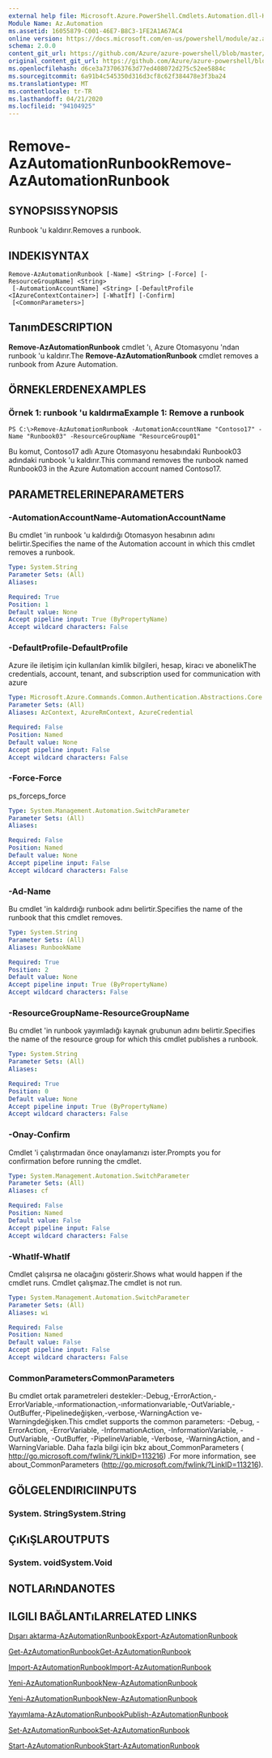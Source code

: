```yaml
---
external help file: Microsoft.Azure.PowerShell.Cmdlets.Automation.dll-Help.xml
Module Name: Az.Automation
ms.assetid: 16055879-C001-46E7-B8C3-1FE2A1A67AC4
online version: https://docs.microsoft.com/en-us/powershell/module/az.automation/remove-azautomationrunbook
schema: 2.0.0
content_git_url: https://github.com/Azure/azure-powershell/blob/master/src/Automation/Automation/help/Remove-AzAutomationRunbook.md
original_content_git_url: https://github.com/Azure/azure-powershell/blob/master/src/Automation/Automation/help/Remove-AzAutomationRunbook.md
ms.openlocfilehash: d6ce3a737063763d77ed408072d275c52ee5884c
ms.sourcegitcommit: 6a91b4c545350d316d3cf8c62f384478e3f3ba24
ms.translationtype: MT
ms.contentlocale: tr-TR
ms.lasthandoff: 04/21/2020
ms.locfileid: "94104925"
---
```

# <span data-ttu-id="72ca2-101">Remove-AzAutomationRunbook</span><span class="sxs-lookup"><span data-stu-id="72ca2-101">Remove-AzAutomationRunbook</span></span>

## <span data-ttu-id="72ca2-102">SYNOPSIS</span><span class="sxs-lookup"><span data-stu-id="72ca2-102">SYNOPSIS</span></span>
<span data-ttu-id="72ca2-103">Runbook 'u kaldırır.</span><span class="sxs-lookup"><span data-stu-id="72ca2-103">Removes a runbook.</span></span>

## <span data-ttu-id="72ca2-104">INDEKI</span><span class="sxs-lookup"><span data-stu-id="72ca2-104">SYNTAX</span></span>

```
Remove-AzAutomationRunbook [-Name] <String> [-Force] [-ResourceGroupName] <String>
 [-AutomationAccountName] <String> [-DefaultProfile <IAzureContextContainer>] [-WhatIf] [-Confirm]
 [<CommonParameters>]
```

## <span data-ttu-id="72ca2-105">Tanım</span><span class="sxs-lookup"><span data-stu-id="72ca2-105">DESCRIPTION</span></span>
<span data-ttu-id="72ca2-106">**Remove-AzAutomationRunbook** cmdlet 'ı, Azure Otomasyonu 'ndan runbook 'u kaldırır.</span><span class="sxs-lookup"><span data-stu-id="72ca2-106">The **Remove-AzAutomationRunbook** cmdlet removes a runbook from Azure Automation.</span></span>

## <span data-ttu-id="72ca2-107">ÖRNEKLERDEN</span><span class="sxs-lookup"><span data-stu-id="72ca2-107">EXAMPLES</span></span>

### <span data-ttu-id="72ca2-108">Örnek 1: runbook 'u kaldırma</span><span class="sxs-lookup"><span data-stu-id="72ca2-108">Example 1: Remove a runbook</span></span>
```
PS C:\>Remove-AzAutomationRunbook -AutomationAccountName "Contoso17" -Name "Runbook03" -ResourceGroupName "ResourceGroup01"
```

<span data-ttu-id="72ca2-109">Bu komut, Contoso17 adlı Azure Otomasyonu hesabındaki Runbook03 adındaki runbook 'u kaldırır.</span><span class="sxs-lookup"><span data-stu-id="72ca2-109">This command removes the runbook named Runbook03 in the Azure Automation account named Contoso17.</span></span>

## <span data-ttu-id="72ca2-110">PARAMETRELERINE</span><span class="sxs-lookup"><span data-stu-id="72ca2-110">PARAMETERS</span></span>

### <span data-ttu-id="72ca2-111">-AutomationAccountName</span><span class="sxs-lookup"><span data-stu-id="72ca2-111">-AutomationAccountName</span></span>
<span data-ttu-id="72ca2-112">Bu cmdlet 'in runbook 'u kaldırdığı Otomasyon hesabının adını belirtir.</span><span class="sxs-lookup"><span data-stu-id="72ca2-112">Specifies the name of the Automation account in which this cmdlet removes a runbook.</span></span>

```yaml
Type: System.String
Parameter Sets: (All)
Aliases:

Required: True
Position: 1
Default value: None
Accept pipeline input: True (ByPropertyName)
Accept wildcard characters: False
```

### <span data-ttu-id="72ca2-113">-DefaultProfile</span><span class="sxs-lookup"><span data-stu-id="72ca2-113">-DefaultProfile</span></span>
<span data-ttu-id="72ca2-114">Azure ile iletişim için kullanılan kimlik bilgileri, hesap, kiracı ve abonelik</span><span class="sxs-lookup"><span data-stu-id="72ca2-114">The credentials, account, tenant, and subscription used for communication with azure</span></span>

```yaml
Type: Microsoft.Azure.Commands.Common.Authentication.Abstractions.Core.IAzureContextContainer
Parameter Sets: (All)
Aliases: AzContext, AzureRmContext, AzureCredential

Required: False
Position: Named
Default value: None
Accept pipeline input: False
Accept wildcard characters: False
```

### <span data-ttu-id="72ca2-115">-Force</span><span class="sxs-lookup"><span data-stu-id="72ca2-115">-Force</span></span>
<span data-ttu-id="72ca2-116">ps_force</span><span class="sxs-lookup"><span data-stu-id="72ca2-116">ps_force</span></span>

```yaml
Type: System.Management.Automation.SwitchParameter
Parameter Sets: (All)
Aliases:

Required: False
Position: Named
Default value: None
Accept pipeline input: False
Accept wildcard characters: False
```

### <span data-ttu-id="72ca2-117">-Ad</span><span class="sxs-lookup"><span data-stu-id="72ca2-117">-Name</span></span>
<span data-ttu-id="72ca2-118">Bu cmdlet 'in kaldırdığı runbook adını belirtir.</span><span class="sxs-lookup"><span data-stu-id="72ca2-118">Specifies the name of the runbook that this cmdlet removes.</span></span>

```yaml
Type: System.String
Parameter Sets: (All)
Aliases: RunbookName

Required: True
Position: 2
Default value: None
Accept pipeline input: True (ByPropertyName)
Accept wildcard characters: False
```

### <span data-ttu-id="72ca2-119">-ResourceGroupName</span><span class="sxs-lookup"><span data-stu-id="72ca2-119">-ResourceGroupName</span></span>
<span data-ttu-id="72ca2-120">Bu cmdlet 'in runbook yayımladığı kaynak grubunun adını belirtir.</span><span class="sxs-lookup"><span data-stu-id="72ca2-120">Specifies the name of the resource group for which this cmdlet publishes a runbook.</span></span>

```yaml
Type: System.String
Parameter Sets: (All)
Aliases:

Required: True
Position: 0
Default value: None
Accept pipeline input: True (ByPropertyName)
Accept wildcard characters: False
```

### <span data-ttu-id="72ca2-121">-Onay</span><span class="sxs-lookup"><span data-stu-id="72ca2-121">-Confirm</span></span>
<span data-ttu-id="72ca2-122">Cmdlet 'i çalıştırmadan önce onaylamanızı ister.</span><span class="sxs-lookup"><span data-stu-id="72ca2-122">Prompts you for confirmation before running the cmdlet.</span></span>

```yaml
Type: System.Management.Automation.SwitchParameter
Parameter Sets: (All)
Aliases: cf

Required: False
Position: Named
Default value: False
Accept pipeline input: False
Accept wildcard characters: False
```

### <span data-ttu-id="72ca2-123">-WhatIf</span><span class="sxs-lookup"><span data-stu-id="72ca2-123">-WhatIf</span></span>
<span data-ttu-id="72ca2-124">Cmdlet çalışırsa ne olacağını gösterir.</span><span class="sxs-lookup"><span data-stu-id="72ca2-124">Shows what would happen if the cmdlet runs.</span></span>
<span data-ttu-id="72ca2-125">Cmdlet çalışmaz.</span><span class="sxs-lookup"><span data-stu-id="72ca2-125">The cmdlet is not run.</span></span>

```yaml
Type: System.Management.Automation.SwitchParameter
Parameter Sets: (All)
Aliases: wi

Required: False
Position: Named
Default value: False
Accept pipeline input: False
Accept wildcard characters: False
```

### <span data-ttu-id="72ca2-126">CommonParameters</span><span class="sxs-lookup"><span data-stu-id="72ca2-126">CommonParameters</span></span>
<span data-ttu-id="72ca2-127">Bu cmdlet ortak parametreleri destekler:-Debug,-ErrorAction,-ErrorVariable,-ınformationaction,-ınformationvariable,-OutVariable,-OutBuffer,-Pipelinedeğişken,-verbose,-WarningAction ve-Warningdeğişken.</span><span class="sxs-lookup"><span data-stu-id="72ca2-127">This cmdlet supports the common parameters: -Debug, -ErrorAction, -ErrorVariable, -InformationAction, -InformationVariable, -OutVariable, -OutBuffer, -PipelineVariable, -Verbose, -WarningAction, and -WarningVariable.</span></span> <span data-ttu-id="72ca2-128">Daha fazla bilgi için bkz about_CommonParameters ( http://go.microsoft.com/fwlink/?LinkID=113216) .</span><span class="sxs-lookup"><span data-stu-id="72ca2-128">For more information, see about_CommonParameters (http://go.microsoft.com/fwlink/?LinkID=113216).</span></span>

## <span data-ttu-id="72ca2-129">GÖLGELENDIRICI</span><span class="sxs-lookup"><span data-stu-id="72ca2-129">INPUTS</span></span>

### <span data-ttu-id="72ca2-130">System. String</span><span class="sxs-lookup"><span data-stu-id="72ca2-130">System.String</span></span>

## <span data-ttu-id="72ca2-131">ÇıKıŞLAR</span><span class="sxs-lookup"><span data-stu-id="72ca2-131">OUTPUTS</span></span>

### <span data-ttu-id="72ca2-132">System. void</span><span class="sxs-lookup"><span data-stu-id="72ca2-132">System.Void</span></span>

## <span data-ttu-id="72ca2-133">NOTLARıNDA</span><span class="sxs-lookup"><span data-stu-id="72ca2-133">NOTES</span></span>

## <span data-ttu-id="72ca2-134">ILGILI BAĞLANTıLAR</span><span class="sxs-lookup"><span data-stu-id="72ca2-134">RELATED LINKS</span></span>

[<span data-ttu-id="72ca2-135">Dışarı aktarma-AzAutomationRunbook</span><span class="sxs-lookup"><span data-stu-id="72ca2-135">Export-AzAutomationRunbook</span></span>](./Export-AzAutomationRunbook.md)

[<span data-ttu-id="72ca2-136">Get-AzAutomationRunbook</span><span class="sxs-lookup"><span data-stu-id="72ca2-136">Get-AzAutomationRunbook</span></span>](./Get-AzAutomationRunbook.md)

[<span data-ttu-id="72ca2-137">Import-AzAutomationRunbook</span><span class="sxs-lookup"><span data-stu-id="72ca2-137">Import-AzAutomationRunbook</span></span>](./Import-AzAutomationRunbook.md)

[<span data-ttu-id="72ca2-138">Yeni-AzAutomationRunbook</span><span class="sxs-lookup"><span data-stu-id="72ca2-138">New-AzAutomationRunbook</span></span>](./New-AzAutomationRunbook.md)

[<span data-ttu-id="72ca2-139">Yeni-AzAutomationRunbook</span><span class="sxs-lookup"><span data-stu-id="72ca2-139">New-AzAutomationRunbook</span></span>](./New-AzAutomationRunbook.md)

[<span data-ttu-id="72ca2-140">Yayımlama-AzAutomationRunbook</span><span class="sxs-lookup"><span data-stu-id="72ca2-140">Publish-AzAutomationRunbook</span></span>](./Publish-AzAutomationRunbook.md)

[<span data-ttu-id="72ca2-141">Set-AzAutomationRunbook</span><span class="sxs-lookup"><span data-stu-id="72ca2-141">Set-AzAutomationRunbook</span></span>](./Set-AzAutomationRunbook.md)

[<span data-ttu-id="72ca2-142">Start-AzAutomationRunbook</span><span class="sxs-lookup"><span data-stu-id="72ca2-142">Start-AzAutomationRunbook</span></span>](./Start-AzAutomationRunbook.md)


